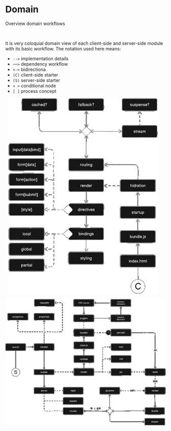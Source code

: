 <style>@import url(domain.css);</style> 

# Domain

Overview domain workflows

<br/>
<aside cols='4:5'>
<div>

It is very coloquial domain view of each client-side and server-side module with its basic workflow. The notation used here means:

* `-->` implementation details
* `──>` dependency workflow
* `<->` bidirectiona
* `(C)` client-side starter
* `(S)` server-side starter
* `< >` conditional node
* `[ ]` process concept



</div><div style='padding-left:10px'>

![client-domain](../@assets/img/client-domain.png)

</div></aside>



![client-domain](../@assets/img/server-domain.png)

